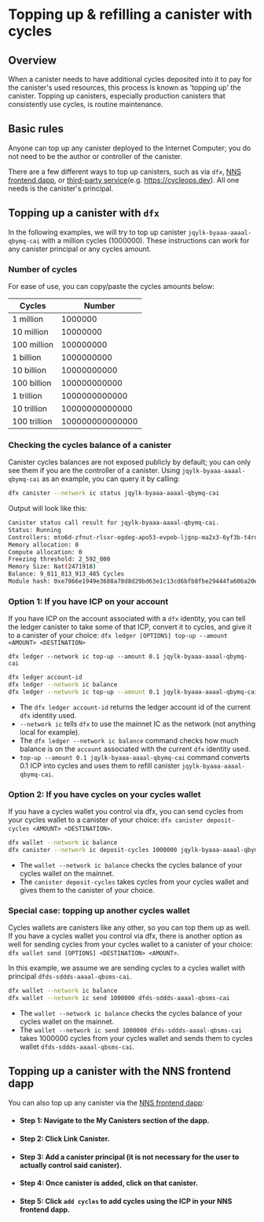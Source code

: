 # Topping up & refilling a canister with cycles

## Overview 

When a canister needs to have additional cycles deposited into it to pay for the canister's used resources, this process is known as 'topping up' the canister. Topping up canisters, especially production canisters that consistently use cycles, is routine maintenance. 

## Basic rules 

Anyone can top up any canister deployed to the Internet Computer; you do not need to be the author or controller of the canister.

There are a few different ways to top up canisters, such as via `dfx`, [NNS frontend dapp](https://nns.ic0.app), or [third-party service](/docs/developer-docs/setup/cycles/cycles_management_services.md)(e.g. https://cycleops.dev). All one needs is the canister's principal.

## Topping up a canister with `dfx`

In the following examples, we will try to top up canister `jqylk-byaaa-aaaal-qbymq-cai`  with a million cycles (1000000). These instructions can work for any canister principal or any cycles amount.

### Number of cycles
For ease of use, you can copy/paste the cycles amounts below:

| Cycles            | Number        |
| -----------       | -----------   |
| 1 million         | 1000000         |
| 10 million        | 10000000         |
| 100 million       | 100000000         |
| 1 billion         | 1000000000         |
| 10 billion        | 10000000000         |
| 100 billion       | 100000000000         |
| 1 trillion        | 1000000000000         |
| 10 trillion       | 10000000000000         |
| 100 trillion      | 100000000000000         |

### Checking the cycles balance of a canister

Canister cycles balances are not exposed publicly by default; you can only see them if you are the controller of a canister. Using `jqylk-byaaa-aaaal-qbymq-cai` as an example, you can query it by calling:

```bash
dfx canister --network ic status jqylk-byaaa-aaaal-qbymq-cai
```

Output will look like this:

```bash
Canister status call result for jqylk-byaaa-aaaal-qbymq-cai.
Status: Running
Controllers: mto6d-zfnut-rlsxr-ogdeg-apo53-evpob-ljgnp-ma2x3-6yf3b-t4rd5-qqe t5j57-vyaaa-aaaal-qatsq-cai
Memory allocation: 0
Compute allocation: 0
Freezing threshold: 2_592_000
Memory Size: Nat(2471918)
Balance: 9_811_813_913_485 Cycles
Module hash: 0xe7866e1949e3688a78d8d29bd63e1c13cd6bfb8fbe29444fa606a20e0b1e33f0
```

### Option 1: If you have ICP on your account

If you have ICP on the account associated with a `dfx` identity, you can tell the ledger canister to take some of that ICP, convert it to cycles, and give it to a canister of your choice: `dfx ledger [OPTIONS] top-up --amount <AMOUNT> <DESTINATION>`

```
dfx ledger --network ic top-up --amount 0.1 jqylk-byaaa-aaaal-qbymq-cai
```

```bash
dfx ledger account-id
dfx ledger --network ic balance
dfx ledger --network ic top-up --amount 0.1 jqylk-byaaa-aaaal-qbymq-cai
```

-   The `dfx ledger account-id` returns the ledger account id of the current `dfx` identity used.
-   `--network ic` tells `dfx` to use the mainnet IC as the network (not anything local for example).
-   The `dfx ledger --network ic balance` command checks how much balance is on the `account` associated with the current `dfx` identity used.
-   `top-up --amount 0.1 jqylk-byaaa-aaaal-qbymq-cai` command converts 0.1 ICP into cycles and uses them to refill canister `jqylk-byaaa-aaaal-qbymq-cai`.


### Option 2: If you have cycles on your cycles wallet

If you have a cycles wallet you control via dfx, you can send cycles from your cycles wallet to a canister of your choice: `dfx canister deposit-cycles <AMOUNT> <DESTINATION>`.

```bash
dfx wallet --network ic balance
dfx canister --network ic deposit-cycles 1000000 jqylk-byaaa-aaaal-qbymq-cai 
```

-   The `wallet --network ic balance` checks the cycles balance of your cycles wallet on the mainnet.
-   The `canister deposit-cycles` takes cycles from your cycles wallet and gives them to the canister of your choice.

### Special case: topping up another cycles wallet

Cycles wallets are canisters like any other, so you can top them up as well. If you have a cycles wallet you control via dfx, there is another option as well for sending cycles from your cycles wallet to a canister of your choice: `dfx wallet send [OPTIONS] <DESTINATION> <AMOUNT>`.

In this example, we assume we are sending cycles to a cycles wallet with principal `dfds-sddds-aaaal-qbsms-cai`.

```bash
dfx wallet --network ic balance
dfx wallet --network ic send 1000000 dfds-sddds-aaaal-qbsms-cai 
```

-   The `wallet --network ic balance` checks the cycles balance of your cycles wallet on the mainnet.
-   The `wallet --network ic send 1000000 dfds-sddds-aaaal-qbsms-cai` takes 1000000 cycles from your cycles wallet and sends them to cycles wallet `dfds-sddds-aaaal-qbsms-cai`.

## Topping up a canister with the NNS frontend dapp

You can also top up any canister via the [NNS frontend dapp](https://nns.ic0.app):

- #### Step 1: Navigate to the **My Canisters** section of the dapp.
- #### Step 2: Click **Link Canister**.
- #### Step 3: Add a canister principal (it is not necessary for the user to actually control said canister).
- #### Step 4: Once canister is added, click on that canister.
- #### Step 5: Click `add cycles` to add cycles using the ICP in your NNS frontend dapp.
